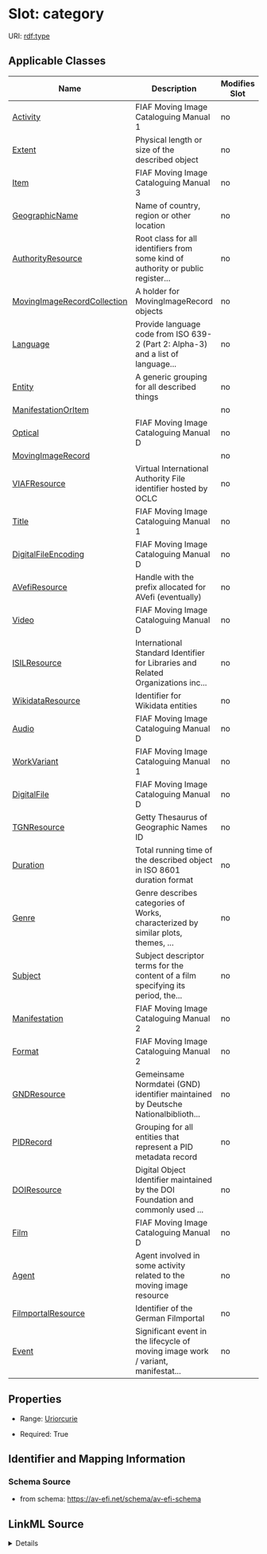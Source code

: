 

# Slot: category

URI: [rdf:type](http://www.w3.org/1999/02/22-rdf-syntax-ns#type)



<!-- no inheritance hierarchy -->





## Applicable Classes

| Name | Description | Modifies Slot |
| --- | --- | --- |
| [Activity](Activity.md) | FIAF Moving Image Cataloguing Manual 1 |  no  |
| [Extent](Extent.md) | Physical length or size of the described object |  no  |
| [Item](Item.md) | FIAF Moving Image Cataloguing Manual 3 |  no  |
| [GeographicName](GeographicName.md) | Name of country, region or other location |  no  |
| [AuthorityResource](AuthorityResource.md) | Root class for all identifiers from some kind of authority or public register... |  no  |
| [MovingImageRecordCollection](MovingImageRecordCollection.md) | A holder for MovingImageRecord objects |  no  |
| [Language](Language.md) | Provide language code from ISO 639-2 (Part 2: Alpha-3) and a list of language... |  no  |
| [Entity](Entity.md) | A generic grouping for all described things |  no  |
| [ManifestationOrItem](ManifestationOrItem.md) |  |  no  |
| [Optical](Optical.md) | FIAF Moving Image Cataloguing Manual D |  no  |
| [MovingImageRecord](MovingImageRecord.md) |  |  no  |
| [VIAFResource](VIAFResource.md) | Virtual International Authority File identifier hosted by OCLC |  no  |
| [Title](Title.md) | FIAF Moving Image Cataloguing Manual 1 |  no  |
| [DigitalFileEncoding](DigitalFileEncoding.md) | FIAF Moving Image Cataloguing Manual D |  no  |
| [AVefiResource](AVefiResource.md) | Handle with the prefix allocated for AVefi (eventually) |  no  |
| [Video](Video.md) | FIAF Moving Image Cataloguing Manual D |  no  |
| [ISILResource](ISILResource.md) | International Standard Identifier for Libraries and Related Organizations inc... |  no  |
| [WikidataResource](WikidataResource.md) | Identifier for Wikidata entities |  no  |
| [Audio](Audio.md) | FIAF Moving Image Cataloguing Manual D |  no  |
| [WorkVariant](WorkVariant.md) | FIAF Moving Image Cataloguing Manual 1 |  no  |
| [DigitalFile](DigitalFile.md) | FIAF Moving Image Cataloguing Manual D |  no  |
| [TGNResource](TGNResource.md) | Getty Thesaurus of Geographic Names ID |  no  |
| [Duration](Duration.md) | Total running time of the described object in ISO 8601 duration format |  no  |
| [Genre](Genre.md) | Genre describes categories of Works, characterized by similar plots, themes, ... |  no  |
| [Subject](Subject.md) | Subject descriptor terms for the content of a film specifying its period, the... |  no  |
| [Manifestation](Manifestation.md) | FIAF Moving Image Cataloguing Manual 2 |  no  |
| [Format](Format.md) | FIAF Moving Image Cataloguing Manual 2 |  no  |
| [GNDResource](GNDResource.md) | Gemeinsame Normdatei (GND) identifier maintained by Deutsche Nationalbiblioth... |  no  |
| [PIDRecord](PIDRecord.md) | Grouping for all entities that represent a PID metadata record |  no  |
| [DOIResource](DOIResource.md) | Digital Object Identifier maintained by the DOI Foundation and commonly used ... |  no  |
| [Film](Film.md) | FIAF Moving Image Cataloguing Manual D |  no  |
| [Agent](Agent.md) | Agent involved in some activity related to the moving image resource |  no  |
| [FilmportalResource](FilmportalResource.md) | Identifier of the German Filmportal |  no  |
| [Event](Event.md) | Significant event in the lifecycle of moving image work / variant, manifestat... |  no  |







## Properties

* Range: [Uriorcurie](Uriorcurie.md)

* Required: True





## Identifier and Mapping Information







### Schema Source


* from schema: https://av-efi.net/schema/av-efi-schema




## LinkML Source

<details>
```yaml
name: category
from_schema: https://av-efi.net/schema/av-efi-schema
rank: 1000
slot_uri: rdf:type
designates_type: true
alias: category
domain_of:
- Entity
range: uriorcurie
required: true

```
</details>